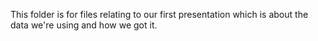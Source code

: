 This folder is for files relating to our first presentation which is about the data we're using and how we got it.
